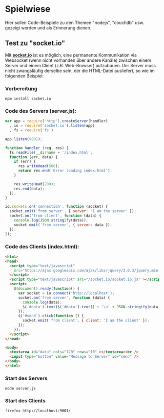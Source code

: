 # Spielwiese

Hier sollen Code-Beispiele zu den Themen "nodejs", "couchdb" usw. gezeigt werden und als Erinnerung dienen.

## Test zu "socket.io"

Mit **[socket.io](http://socket.io/)** ist es möglich, eine permanente Kommunikation via Websocket (wenn nicht vorhanden über andere Kanäle) zwischen einem Server und einem Client (z.B. Web-Browser) aufzubauen. Der Server muss nicht zwangsläufig derselbe sein, der die HTML-Datei ausliefert, so wie im folgenden Beispiel:

### Vorbereitung

```
npm install socket.io
```

### Code des Servers (server.js):

```javascript
var app = require('http').createServer(handler)
  , io = require('socket.io').listen(app)
  , fs = require('fs')

app.listen(9001);

function handler (req, res) {
  fs.readFile(__dirname + '/index.html',
  function (err, data) {
    if (err) {
      res.writeHead(500);
      return res.end('Error loading index.html');
    }

    res.writeHead(200);
    res.end(data);
  });
}

io.sockets.on('connection', function (socket) {
  socket.emit('from server', { server: 'I am the server' });
  socket.on('from client', function (data) {
    console.log(JSON.stringify(data));
    socket.emit('from server', { server: data });
  });
});
```

### Code des Clients (index.html):

```html
<html>
<head>
  <script type="text/javascript"
    src="https://ajax.googleapis.com/ajax/libs/jquery/2.0.3/jquery.min.js">
  </script>
  <script type="text/javascript" src="/socket.io/socket.io.js" ></script>
  <script>
    $(document).ready(function() {
      var socket = io.connect('http://localhost');
      socket.on('from server', function (data) {
        console.log(data);
        $('#data').text($('#data').text() + '\n' + JSON.stringify(data));
      });
      $('#send').click(function () {
        socket.emit('from client', { client: 'I am the client' });
      });
    });
  </script>
</head>

<body>
  <textarea id="data" cols="120" rows="10" ></textarea><br />
  <input type="button" value="Message to Server" id="send" />
</body>
</html>

```

### Start des Servers

```
node server.js
```

### Start des Clients

```
firefox http://localhost:9001/
```





